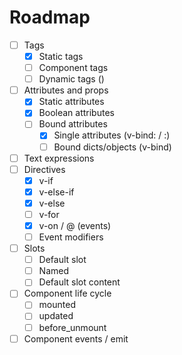 # Roadmap

- [ ] Tags
	- [X] Static tags
	- [ ] Component tags
	- [ ] Dynamic tags (<component is="...">)
- [ ] Attributes and props
	- [X] Static attributes
	- [X] Boolean attributes
	- [ ] Bound attributes
		- [X] Single attributes (v-bind: / :)
		- [ ] Bound dicts/objects (v-bind)
- [ ] Text expressions
- [ ] Directives
	- [X] v-if
	- [X] v-else-if
	- [X] v-else
	- [ ] v-for
	- [X] v-on / @ (events)
	- [ ] Event modifiers
- [ ] Slots
	- [ ] Default slot
	- [ ] Named
	- [ ] Default slot content
- [ ] Component life cycle
	- [ ] mounted
	- [ ] updated
	- [ ] before_unmount
- [ ] Component events / emit
